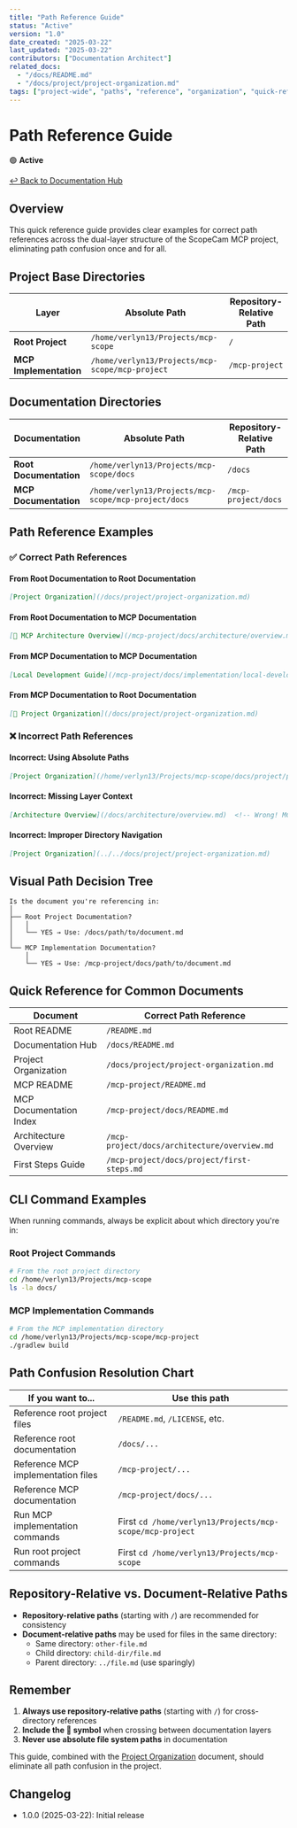 ```yaml
---
title: "Path Reference Guide"
status: "Active"
version: "1.0"
date_created: "2025-03-22"
last_updated: "2025-03-22"
contributors: ["Documentation Architect"]
related_docs:
  - "/docs/README.md"
  - "/docs/project/project-organization.md"
tags: ["project-wide", "paths", "reference", "organization", "quick-reference"]
---
```


# Path Reference Guide

🟢 **Active**

[↩️ Back to Documentation Hub](/docs/README.md)

## Overview

This quick reference guide provides clear examples for correct path references across the dual-layer structure of the ScopeCam MCP project, eliminating path confusion once and for all.

## Project Base Directories

| Layer | Absolute Path | Repository-Relative Path |
|-------|--------------|-------------------------|
| **Root Project** | `/home/verlyn13/Projects/mcp-scope` | `/` |
| **MCP Implementation** | `/home/verlyn13/Projects/mcp-scope/mcp-project` | `/mcp-project` |

## Documentation Directories

| Documentation | Absolute Path | Repository-Relative Path |
|---------------|--------------|-------------------------|
| **Root Documentation** | `/home/verlyn13/Projects/mcp-scope/docs` | `/docs` |
| **MCP Documentation** | `/home/verlyn13/Projects/mcp-scope/mcp-project/docs` | `/mcp-project/docs` |

## Path Reference Examples

### ✅ Correct Path References

#### From Root Documentation to Root Documentation
```markdown
[Project Organization](/docs/project/project-organization.md)
```

#### From Root Documentation to MCP Documentation
```markdown
[🔄 MCP Architecture Overview](/mcp-project/docs/architecture/overview.md)
```

#### From MCP Documentation to MCP Documentation
```markdown
[Local Development Guide](/mcp-project/docs/implementation/local-development-guide.md)
```

#### From MCP Documentation to Root Documentation
```markdown
[🔄 Project Organization](/docs/project/project-organization.md)
```

### ❌ Incorrect Path References

#### Incorrect: Using Absolute Paths
```markdown
[Project Organization](/home/verlyn13/Projects/mcp-scope/docs/project/project-organization.md)
```

#### Incorrect: Missing Layer Context
```markdown
[Architecture Overview](/docs/architecture/overview.md)  <!-- Wrong! MCP docs are in /mcp-project/docs/ -->
```

#### Incorrect: Improper Directory Navigation
```markdown
[Project Organization](../../docs/project/project-organization.md)
```

## Visual Path Decision Tree

```
Is the document you're referencing in:
│
├── Root Project Documentation?
│   │
│   └── YES → Use: /docs/path/to/document.md
│
└── MCP Implementation Documentation?
    │
    └── YES → Use: /mcp-project/docs/path/to/document.md
```

## Quick Reference for Common Documents

| Document | Correct Path Reference |
|----------|------------------------|
| Root README | `/README.md` |
| Documentation Hub | `/docs/README.md` |
| Project Organization | `/docs/project/project-organization.md` |
| MCP README | `/mcp-project/README.md` |
| MCP Documentation Index | `/mcp-project/docs/README.md` |
| Architecture Overview | `/mcp-project/docs/architecture/overview.md` |
| First Steps Guide | `/mcp-project/docs/project/first-steps.md` |

## CLI Command Examples

When running commands, always be explicit about which directory you're in:

### Root Project Commands
```bash
# From the root project directory
cd /home/verlyn13/Projects/mcp-scope
ls -la docs/
```

### MCP Implementation Commands
```bash
# From the MCP implementation directory
cd /home/verlyn13/Projects/mcp-scope/mcp-project
./gradlew build
```

## Path Confusion Resolution Chart

| If you want to... | Use this path |
|-------------------|---------------|
| Reference root project files | `/README.md`, `/LICENSE`, etc. |
| Reference root documentation | `/docs/...` |
| Reference MCP implementation files | `/mcp-project/...` |
| Reference MCP documentation | `/mcp-project/docs/...` |
| Run MCP implementation commands | First `cd /home/verlyn13/Projects/mcp-scope/mcp-project` |
| Run root project commands | First `cd /home/verlyn13/Projects/mcp-scope` |

## Repository-Relative vs. Document-Relative Paths

- **Repository-relative paths** (starting with `/`) are recommended for consistency
- **Document-relative paths** may be used for files in the same directory:
  - Same directory: `other-file.md`
  - Child directory: `child-dir/file.md`
  - Parent directory: `../file.md` (use sparingly)

## Remember

1. **Always use repository-relative paths** (starting with `/`) for cross-directory references
2. **Include the 🔄 symbol** when crossing between documentation layers 
3. **Never use absolute file system paths** in documentation

This guide, combined with the [Project Organization](/docs/project/project-organization.md) document, should eliminate all path confusion in the project.

## Changelog

- 1.0.0 (2025-03-22): Initial release